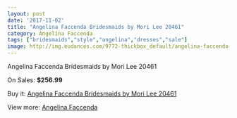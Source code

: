 ```yaml
---
layout: post
date: '2017-11-02'
title: "Angelina Faccenda Bridesmaids by Mori Lee 20461"
category: Angelina Faccenda
tags: ["bridesmaids","style","angelina","dresses","sale"]
image: http://img.eudances.com/9772-thickbox_default/angelina-faccenda-bridesmaids-by-mori-lee-20461.jpg
---
```

Angelina Faccenda Bridesmaids by Mori Lee 20461

On Sales: **$256.99**
<a href="https://www.eudances.com/en/angelina-faccenda/3209-angelina-faccenda-bridesmaids-by-mori-lee-20461.html"><amp-img layout="responsive" width="600" height="600" src="//img.eudances.com/9772-thickbox_default/angelina-faccenda-bridesmaids-by-mori-lee-20461.jpg" alt="Angelina Faccenda Bridesmaids by Mori Lee 20461 0" /></a>
<a href="https://www.eudances.com/en/angelina-faccenda/3209-angelina-faccenda-bridesmaids-by-mori-lee-20461.html"><amp-img layout="responsive" width="600" height="600" src="//img.eudances.com/9776-thickbox_default/angelina-faccenda-bridesmaids-by-mori-lee-20461.jpg" alt="Angelina Faccenda Bridesmaids by Mori Lee 20461 1" /></a>
<a href="https://www.eudances.com/en/angelina-faccenda/3209-angelina-faccenda-bridesmaids-by-mori-lee-20461.html"><amp-img layout="responsive" width="600" height="600" src="//img.eudances.com/9775-thickbox_default/angelina-faccenda-bridesmaids-by-mori-lee-20461.jpg" alt="Angelina Faccenda Bridesmaids by Mori Lee 20461 2" /></a>
<a href="https://www.eudances.com/en/angelina-faccenda/3209-angelina-faccenda-bridesmaids-by-mori-lee-20461.html"><amp-img layout="responsive" width="600" height="600" src="//img.eudances.com/9774-thickbox_default/angelina-faccenda-bridesmaids-by-mori-lee-20461.jpg" alt="Angelina Faccenda Bridesmaids by Mori Lee 20461 3" /></a>
<a href="https://www.eudances.com/en/angelina-faccenda/3209-angelina-faccenda-bridesmaids-by-mori-lee-20461.html"><amp-img layout="responsive" width="600" height="600" src="//img.eudances.com/9773-thickbox_default/angelina-faccenda-bridesmaids-by-mori-lee-20461.jpg" alt="Angelina Faccenda Bridesmaids by Mori Lee 20461 4" /></a>

Buy it: [Angelina Faccenda Bridesmaids by Mori Lee 20461](https://www.eudances.com/en/angelina-faccenda/3209-angelina-faccenda-bridesmaids-by-mori-lee-20461.html "Angelina Faccenda Bridesmaids by Mori Lee 20461")

View more: [Angelina Faccenda](https://www.eudances.com/en/55-angelina-faccenda "Angelina Faccenda")